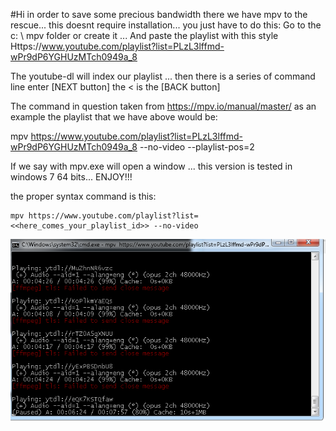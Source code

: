 #Hi 
in order to save some precious bandwidth there we have mpv to the rescue... this doesnt require installation... you just have to do this:
Go to the c: \ mpv folder or create it ...
And paste the playlist with this style
Https://www.youtube.com/playlist?list=PLzL3lffmd-wPr9dP6YGHUzMTch0949a_8

The youtube-dl will index our playlist ... then there is a series of command line enter [NEXT button] the < is the [BACK button]

The command in question taken from https://mpv.io/manual/master/ as an example the playlist that we have above would be:

mpv https://www.youtube.com/playlist?list=PLzL3lffmd-wPr9dP6YGHUzMTch0949a_8 --no-video --playlist-pos=2

If we say with mpv.exe will open a window ...
this version is tested in windows 7 64 bits... ENJOY!!!

the proper syntax command is this:
```
mpv https://www.youtube.com/playlist?list=<<here_comes_your_playlist_id>> --no-video

```

![printscreen.png](https://raw.githubusercontent.com/christian130/Annotations/master/screen.png)
